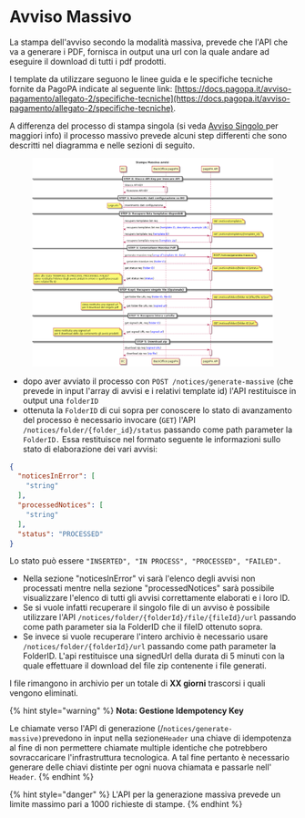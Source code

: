 # Avviso Massivo

La stampa dell'avviso secondo la modalità massiva, prevede che l'API che va a generare i PDF, fornisca in output una url con la quale andare ad eseguire il download di tutti i pdf prodotti.

I template da utilizzare seguono le linee guida e le specifiche tecniche fornite da PagoPA indicate al seguente link: [https://docs.pagopa.it/avviso-pagamento/allegato-2/specifiche-tecniche](https://docs.pagopa.it/avviso-pagamento/allegato-2/specifiche-tecniche).

A differenza del processo di stampa singola (si veda [Avviso Singolo ](avviso-singolo.md)per maggiori info) il processo massivo prevede alcuni step differenti che sono descritti nel diagramma e nelle sezioni di seguito.

<figure><img src="../.gitbook/assets/image.png" alt=""><figcaption></figcaption></figure>

* dopo aver avviato il processo con `POST /notices/generate-massive` (che prevede in input l'array di avvisi e i relativi template id) l'API restituisce in output una `folderID`
* ottenuta la `FolderID` di cui sopra per conoscere lo stato di avanzamento del processo è necessario invocare (`GET`) l'API `/notices/folder/{folder_id}/status` passando come path parameter la `FolderID.` Essa restituisce nel formato seguente le informazioni sullo stato di elaborazione dei vari avvisi:

```json
{
  "noticesInError": [
    "string"
  ],
  "processedNotices": [
    "string"
  ],
  "status": "PROCESSED"
}
```

Lo stato può essere `"INSERTED", "IN PROCESS", "PROCESSED", "FAILED".`

* Nella sezione "noticesInError" vi sarà l'elenco degli avvisi non processati mentre nella sezione "processedNotices" sarà possibile visualizzare l'elenco di tutti gli avvisi correttamente elaborati e i loro ID.&#x20;
* Se si vuole infatti recuperare il singolo file di un avviso è possibile utilizzare l'API `/notices/folder/{folderId}/file/{fileId}/url` passando come path parameter sia la FolderID che il fileID ottenuto sopra.
* Se invece si vuole recuperare l'intero archivio è necessario usare `/notices/folder/{folderId}/url` passando come path parameter la FolderID. L'api restituisce una signedUrl della durata di 5 minuti con la quale effettuare il download del file zip contenente i file generati.

I file rimangono in archivio per un totale di **XX giorni** trascorsi i quali vengono eliminati.

{% hint style="warning" %}
**Nota: Gestione Idempotency Key**

Le chiamate verso l'API di generazione (/`notices/generate-massive)`prevedono in input nella sezione`Header` una chiave di idempotenza al fine di non permettere chiamate multiple identiche che potrebbero sovraccaricare l'infrastruttura tecnologica. A tal fine pertanto è necessario generare delle chiavi distinte per ogni nuova chiamata e passarle nell' `Header`.
{% endhint %}

{% hint style="danger" %}
L'API per la generazione massiva prevede un limite massimo pari a 1000 richieste di stampe.
{% endhint %}
